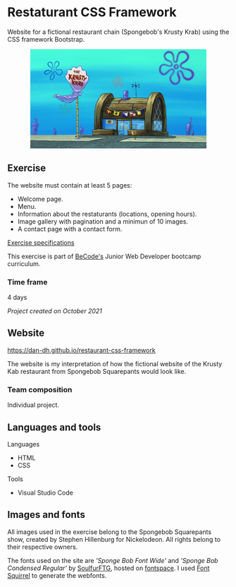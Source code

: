 # Restaturant CSS Framework

Website for a fictional restaurant chain (Spongebob's Krusty Krab) using the CSS framework Bootstrap.

<p align="center"><img src="https://github.com/dan-dh/restaurant-css-framework/blob/master/assets/krustyKrab.png?raw=true" alt="drawing" width="400"/></p>

## Exercise

The website must contain at least 5 pages:

- Welcome page.
- Menu.
- Information about the restaturants (locations, opening hours).
- Image gallery with pagination and a minimun of 10 images.
- A contact page with a contact form.

[Exercise specifications](https://github.com/becodeorg/BXL-Swartz-5.34/blob/main/1.The-Field/10.Bootstrap/restaurant.adoc)

This exercise is part of [BeCode's](https://becode.org/l) Junior Web Developer bootcamp curriculum.

### Time frame

4 days 

*Project created on October 2021*

## Website

https://dan-dh.github.io/restaurant-css-framework

The website is my interpretation of how the fictional website of the Krusty Kab restaurant from Spongebob Squarepants would look like.

### Team composition

Individual project.

## Languages and tools

Languages
- HTML
- CSS

Tools
- Visual Studio Code

## Images and fonts

All images used in the exercise belong to the Spongebob Squarepants show, created by Stephen Hillenburg for Nickelodeon. All rights belong to their respective owners.

The fonts used on the site are *'Sponge Bob Font Wide'* and *'Sponge Bob Condensed Regular'* by [SoulfurFTG](https://www.fontspace.com/sponge-bob-font-wide-f47511), hosted on [fontspace](https://www.fontspace.com). I used [Font Squirrel](https://www.fontsquirrel.com/) to generate the webfonts.

